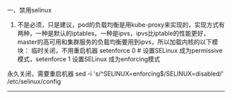 一、禁用selinux
1. 不是必须，只是建议，pod的负载均衡是用kube-proxy来实现的，实现方式有两种，一种是默认的iptables，一种是ipvs，ipvs比iptable的性能更好，master的高可用和集群服务的负载均衡要用到ipvs，所以加载内核的以下模块：
临时关闭，不用重启机器
setenforce 0    # 设置SELinux 成为permissive模式，setenforce 1 设置SELinux 成为enforcing模式

永久关闭，需要重启机器
sed -i 's/^SELINUX=enforcing$/SELINUX=disabled/' /etc/selinux/config
--- -------------------------------------------------------------------------------------